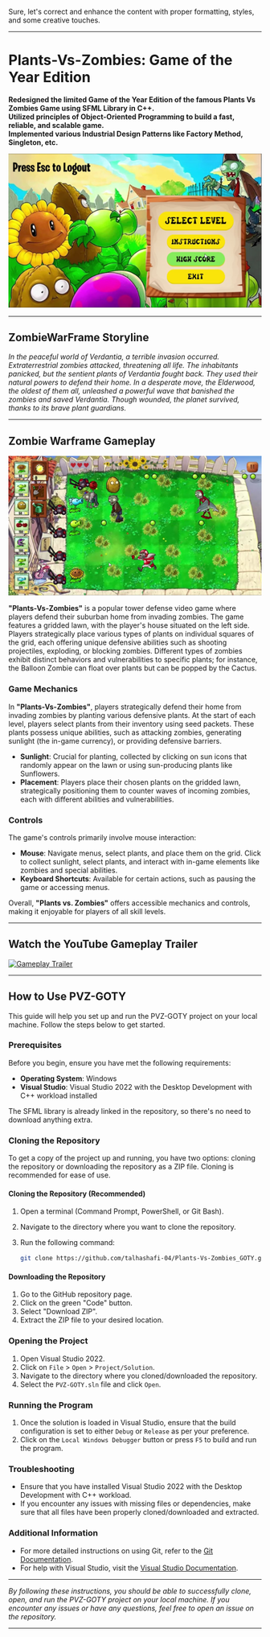 Sure, let's correct and enhance the content with proper formatting, styles, and some creative touches.

---

# **Plants-Vs-Zombies: Game of the Year Edition**

**Redesigned the limited Game of the Year Edition of the famous Plants Vs Zombies Game using SFML Library in C++.**  
**Utilized principles of Object-Oriented Programming to build a fast, reliable, and scalable game.**  
**Implemented various Industrial Design Patterns like Factory Method, Singleton, etc.**

![Screenshot of the game](https://github.com/talhashafi-04/Plants-Vs-Zombies_GOTY/blob/67169ae7f5d70d76dfb8716446bfe4fba90a9656/ScreenShots/pvz%204.png)

---

## **ZombieWarFrame Storyline**

_In the peaceful world of Verdantia, a terrible invasion occurred. Extraterrestrial zombies attacked, threatening all life. The inhabitants panicked, but the sentient plants of Verdantia fought back. They used their natural powers to defend their home. In a desperate move, the Elderwood, the oldest of them all, unleashed a powerful wave that banished the zombies and saved Verdantia. Though wounded, the planet survived, thanks to its brave plant guardians._

---

## **Zombie Warframe Gameplay**

![Screenshot of the game](https://github.com/talhashafi-04/Plants-Vs-Zombies_GOTY/blob/875779dff3689037019c551b1db690503cbb1d3f/ScreenShots/pvz%208.png)

**"Plants-Vs-Zombies"** is a popular tower defense video game where players defend their suburban home from invading zombies. The game features a gridded lawn, with the player's house situated on the left side. Players strategically place various types of plants on individual squares of the grid, each offering unique defensive abilities such as shooting projectiles, exploding, or blocking zombies. Different types of zombies exhibit distinct behaviors and vulnerabilities to specific plants; for instance, the Balloon Zombie can float over plants but can be popped by the Cactus.

### **Game Mechanics**

In **"Plants-Vs-Zombies"**, players strategically defend their home from invading zombies by planting various defensive plants. At the start of each level, players select plants from their inventory using seed packets. These plants possess unique abilities, such as attacking zombies, generating sunlight (the in-game currency), or providing defensive barriers. 

- **Sunlight**: Crucial for planting, collected by clicking on sun icons that randomly appear on the lawn or using sun-producing plants like Sunflowers.
- **Placement**: Players place their chosen plants on the gridded lawn, strategically positioning them to counter waves of incoming zombies, each with different abilities and vulnerabilities.

### **Controls**

The game's controls primarily involve mouse interaction:
- **Mouse**: Navigate menus, select plants, and place them on the grid. Click to collect sunlight, select plants, and interact with in-game elements like zombies and special abilities.
- **Keyboard Shortcuts**: Available for certain actions, such as pausing the game or accessing menus.

Overall, **"Plants vs. Zombies"** offers accessible mechanics and controls, making it enjoyable for players of all skill levels.

---

## **Watch the YouTube Gameplay Trailer**

[![Gameplay Trailer](https://img.youtube.com/vi/y0q5dQo1IGY/0.jpg)](https://www.youtube.com/watch?v=y0q5dQo1IGY)

---

## **How to Use PVZ-GOTY**

This guide will help you set up and run the PVZ-GOTY project on your local machine. Follow the steps below to get started.

### **Prerequisites**

Before you begin, ensure you have met the following requirements:

- **Operating System**: Windows
- **Visual Studio**: Visual Studio 2022 with the Desktop Development with C++ workload installed

The SFML library is already linked in the repository, so there's no need to download anything extra.

### **Cloning the Repository**

To get a copy of the project up and running, you have two options: cloning the repository or downloading the repository as a ZIP file. Cloning is recommended for ease of use.

#### **Cloning the Repository (Recommended)**

1. Open a terminal (Command Prompt, PowerShell, or Git Bash).
2. Navigate to the directory where you want to clone the repository.
3. Run the following command:

   ```bash
   git clone https://github.com/talhashafi-04/Plants-Vs-Zombies_GOTY.git
   ```

#### **Downloading the Repository**

1. Go to the GitHub repository page.
2. Click on the green "Code" button.
3. Select "Download ZIP".
4. Extract the ZIP file to your desired location.

### **Opening the Project**

1. Open Visual Studio 2022.
2. Click on `File` > `Open` > `Project/Solution`.
3. Navigate to the directory where you cloned/downloaded the repository.
4. Select the `PVZ-GOTY.sln` file and click `Open`.

### **Running the Program**

1. Once the solution is loaded in Visual Studio, ensure that the build configuration is set to either `Debug` or `Release` as per your preference.
2. Click on the `Local Windows Debugger` button or press `F5` to build and run the program.

### **Troubleshooting**

- Ensure that you have installed Visual Studio 2022 with the Desktop Development with C++ workload.
- If you encounter any issues with missing files or dependencies, make sure that all files have been properly cloned/downloaded and extracted.

### **Additional Information**

- For more detailed instructions on using Git, refer to the [Git Documentation](https://git-scm.com/doc).
- For help with Visual Studio, visit the [Visual Studio Documentation](https://docs.microsoft.com/en-us/visualstudio/).

---

_By following these instructions, you should be able to successfully clone, open, and run the PVZ-GOTY project on your local machine. If you encounter any issues or have any questions, feel free to open an issue on the repository._

---
